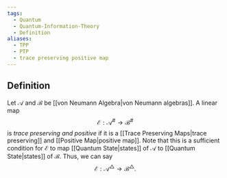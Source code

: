 ```yaml
---
tags:
  - Quantum
  - Quantum-Information-Theory
  - Definition
aliases:
  - TPP
  - PTP
  - trace preserving positive map
---
```

## Definition

Let $\mathcal{A}$ and $\mathcal{B}$ be [[von Neumann Algebra|von Neumann algebras]]. A linear map 
$$
\mathcal{E} : \mathcal{A} ^{\#} \to \mathcal{B} ^{\#}
$$
is *trace preserving and positive* if it is a [[Trace Preserving Maps|trace preserving]] and [[Positive Map|positive map]]. Note that this is a sufficient condition for $\mathcal{E}$ to map [[Quantum State|states]] of $\mathcal{A}$ to [[Quantum State|states]] of $\mathcal{B}$. Thus, we can say
$$
\mathcal{E}  : \mathcal{A}^{\triangle}  \to \mathcal{B}^{\triangle}.
$$